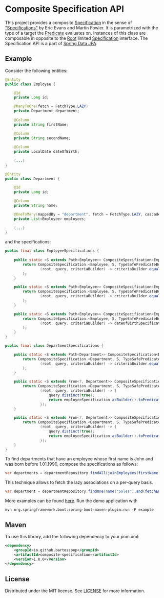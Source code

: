 # Composite Specification API

This project provides a composite [Specification](../main/src/main/java/io/github/bartoszpop/jpa/specification/CompositeSpecification.java)
in the sense of ["Specifications"]("https://www.martinfowler.com/apsupp/spec.pdf") by Eric Evans and Martin Fowler.
It is parametrized with the type of a target the [Predicate](https://javaee.github.io/javaee-spec/javadocs/javax/persistence/criteria/Predicate.html) evaluates on.
Instances of this class are composable in opposite to the [Root](https://javaee.github.io/javaee-spec/javadocs/javax/persistence/criteria/Root.html) limited
[Specification](https://docs.spring.io/spring-data/jpa/docs/current/api/org/springframework/data/jpa/domain/Specification.html) interface.
The Specification API is a part of [Spring Data JPA](https://spring.io/projects/spring-data-jpa).

## Example

Consider the following entities:
```java
@Entity
public class Employee {

    @Id
    private Long id;

    @ManyToOne(fetch = FetchType.LAZY)
    private Department department;
    
    @Column
    private String firstName;

    @Column
    private String secondName;
    
    @Column
    private LocalDate dateOfBirth;
    
    (...)
}
```
```java
@Entity
public class Department {

    @Id
    private Long id;

    @Column
    private String name;

    @OneToMany(mappedBy = "department", fetch = FetchType.LAZY, cascade = CascadeType.ALL, orphanRemoval = true)
    private List<Employee> employees;
    
    (...)
}
```
and the specifications:
```java
public final class EmployeeSpecifications {
    
    public static <S extends Path<Employee>> CompositeSpecification<Employee, S> firstName(String firstName) {
        return CompositeSpecification.<Employee, S, TypeSafePredicateBuilder<Path<Employee>>>of(
                (root, query, criteriaBuilder) -> criteriaBuilder.equal(root.get("firstName"), firstName)
        );
    }

    public static <S extends Path<Employee>> CompositeSpecification<Employee, S> secondName(String secondName) {
        return CompositeSpecification.<Employee, S, TypeSafePredicateBuilder<Path<Employee>>>of(
                (root, query, criteriaBuilder) -> criteriaBuilder.equal(root.get("secondName"), secondName)
        );
    }

    public static <S extends Path<Employee>> CompositeSpecification<Employee, S> dateOfBirth(CompositeSpecification<?, ? super Path<LocalDate>> dateOfBirthSpecification) {
        return CompositeSpecification.<Employee, S, TypeSafePredicateBuilder<Path<Employee>>>of(
                (root, query, criteriaBuilder) -> dateOfBirthSpecification.asBuilder().toPredicate(root.get("dateOfBirth"), query, criteriaBuilder)
        );
    }
}
```
```java
public final class DepartmentSpecifications {

    public static <S extends Path<Department>> CompositeSpecification<Department, S> name(String name) {
        return CompositeSpecification.<Department, S, TypeSafePredicateBuilder<Path<Department>>>of(
                (root, query, criteriaBuilder) -> criteriaBuilder.equal(root.get("name"), name)
        );
    }

    public static <S extends From<?, Department>> CompositeSpecification<Department, S> joinEmployees(CompositeSpecification<?, ? super Join<?, Employee>> employeeSpecification) {
        return CompositeSpecification.<Department, S, TypeSafePredicateBuilder<From<?, Department>>>of(
                (root, query, criteriaBuilder) -> {
                    query.distinct(true);
                    return employeeSpecification.asBuilder().toPredicate(root.<Department, Employee>join("employees", JoinType.LEFT), query, criteriaBuilder);
                });
    }

    public static <S extends From<?, Department>> CompositeSpecification<Department, S> fetchEmployees(CompositeSpecification<?, ? super Join<?, Employee>> employeeSpecification) {
        return CompositeSpecification.<Department, S, TypeSafePredicateBuilder<From<?, Department>>>of(
                (root, query, criteriaBuilder) -> {
                    query.distinct(true);
                    return employeeSpecification.asBuilder().toPredicate((Join<Department, Employee>) root.<Department, Employee>fetch("employees", JoinType.LEFT), query, criteriaBuilder);
                });
    }
}
```
To find departments that have an employee whose first name is John and was born before 1.01.1990, compose the specifications as follows:
```java
var departments = departmentRepository.findAll(joinEmployees(firstName("John").and(dateOfBirth(lessThan(LocalDate.of(1990, 1, 1))))));
```
This technique allows to fetch the lazy associations on a per-query basis.
```java
var department = departmentRepository.findOne(name("Sales").and(fetchEmployees(secondName("Doe"))));
```
More examples can be found [here](../main/src/example/java/io/github/bartoszpop/jpa/specification/example/DepartmentApplication.java). Run the demo application with
```shell
mvn org.springframework.boot:spring-boot-maven-plugin:run -P example
```
## Maven
To use this library, add the following dependency to your pom.xml:
```xml
<dependency>
    <groupId>io.github.bartoszpop</groupId>
    <artifactId>composite-specification</artifactId>
    <version>1.0.0</version>
</dependency>
```

## License

Distributed under the MIT license. See [LICENSE](../main/LICENSE) for more information.
